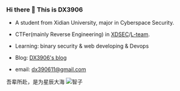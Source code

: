 ### Hi there 👋 This is DX3906

- A student from Xidian University, major in Cyberspace Security.

- CTFer(mainly Reverse Engineering) in [XDSEC](https://xdsec.org/)/[L-team](https://l.xdsec.org/).

- Learning: binary security & web developing & Devops

- Blog: [DX3906's blog](https://blog.dx39061.top)

- email: dx390611@gmail.com


吾辈所赴，是为星辰大海
![智子](https://user-images.githubusercontent.com/92076136/179815608-9a4ad840-1db4-492b-8e4b-5fe39754fc93.jpg)
